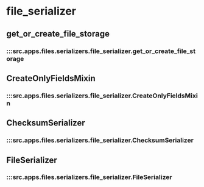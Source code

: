 # file_serializer

## get_or_create_file_storage

### :::src.apps.files.serializers.file_serializer.get_or_create_file_storage

## CreateOnlyFieldsMixin

### :::src.apps.files.serializers.file_serializer.CreateOnlyFieldsMixin

## ChecksumSerializer

### :::src.apps.files.serializers.file_serializer.ChecksumSerializer

## FileSerializer

### :::src.apps.files.serializers.file_serializer.FileSerializer

